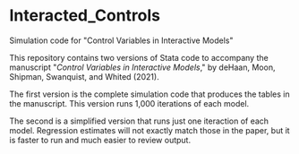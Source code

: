 # Interacted_Controls
Simulation code for "Control Variables in Interactive Models"

This repository contains two versions of Stata code to accompany the manuscript "_Control Variables in Interactive Models_," by deHaan, Moon, Shipman, Swanquist, and Whited (2021).

The first version is the complete simulation code that produces the tables in the manuscript.  This version runs 1,000 iterations of each model.

The second is a simplified version that runs just one iteraction of each model.  Regression estimates will not exactly match those in the paper, but it is faster to run and much easier to review output.
